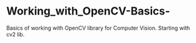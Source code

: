 # Working_with_OpenCV-Basics-
Basics of working with OpenCV library for Computer Vision. Starting with cv2 lib.
